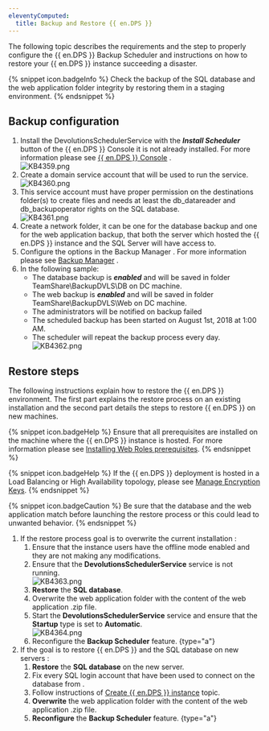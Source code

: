```yaml
---
eleventyComputed:
  title: Backup and Restore {{ en.DPS }}
---
```

The following topic describes the requirements and the step to properly configure the {{ en.DPS }} Backup Scheduler and instructions on how to restore your {{ en.DPS }} instance succeeding a disaster.

{% snippet icon.badgeInfo %}
Check the backup of the SQL database and the web application folder integrity by restoring them in a staging environment.
{% endsnippet %}
 
## Backup configuration 

1. Install the DevolutionsSchedulerService with the ***Install Scheduler*** button of the {{ en.DPS }} Console it is not already installed. For more information please see [{{ en.DPS }} Console](https://helpserver.devolutions.net/dvls_console.html) .  
![KB4359.png](/img/en/kb/KB4359.png) 
1. Create a domain service account that will be used to run the service.  
![KB4360.png](/img/en/kb/KB4360.png) 
1. This service account must have proper permission on the destinations folder(s) to create files and needs at least the db_datareader and db_backupoperator rights on the SQL database.  
![KB4361.png](/img/en/kb/KB4361.png) 
1. Create a network folder, it can be one for the database backup and one for the web application backup, that both the server which hosted the {{ en.DPS }} instance and the SQL Server will have access to. 
1. Configure the options in the Backup Manager . For more information please see [Backup Manager](https://helpserver.devolutions.net/webinterface_backupmanager.html) . 
1. In the following sample: 
   - The database backup is ***enabled*** and will be saved in folder TeamShare\BackupDVLS\DB on DC machine. 
   - The web backup is ***enabled*** and will be saved in folder TeamShare\BackupDVLS\Web on DC machine. 
   - The administrators will be notified on backup failed 
   - The scheduled backup has been started on August 1st, 2018 at 1:00 AM. 
   - The scheduler will repeat the backup process every day.  
   ![KB4362.png](/img/en/kb/KB4362.png) 

## Restore steps 

The following instructions explain how to restore the {{ en.DPS }} environment. The first part explains the restore process on an existing installation and the second part details the steps to restore {{ en.DPS }} on new machines.

{% snippet icon.badgeHelp %}
Ensure that all prerequisites are installed on the machine where the {{ en.DPS }} instance is hosted. For more information please see [Installing Web Roles prerequisites](https://helpserver.devolutions.net/install_webroles.html).
{% endsnippet %}

{% snippet icon.badgeHelp %}
If the {{ en.DPS }} deployment is hosted in a Load Balancing or High Availability topology, please see [Manage Encryption Keys](/kb/devolutions-server/how-to-articles/manage-encryption-keys.md).
{% endsnippet %}

{% snippet icon.badgeCaution %}
Be sure that the database and the web application match before launching the restore process or this could lead to unwanted behavior.
{% endsnippet %}

1. If the restore process goal is to overwrite the current installation :
   1. Ensure that the instance users have the offline mode enabled and they are not making any modifications.
   1. Ensure that the **DevolutionsSchedulerService** service is not running.  
      ![KB4363.png](/img/en/kb/KB4363.png)
   1. **Restore** the **SQL database**.
   1. Overwrite the web application folder with the content of the web application .zip file.
   1. Start the **DevolutionsSchedulerService** service and ensure that the **Startup** type is set to **Automatic**.  
      ![KB4364.png](/img/en/kb/KB4364.png)
   1. Reconfigure the **Backup Scheduler** feature.
   {type="a"}
1. If the goal is to restore {{ en.DPS }} and the SQL database on new servers :
   1. **Restore** the **SQL database** on the new server.
   1. Fix every SQL login account that have been used to connect on the database from .
   1. Follow instructions of [Create {{ en.DPS }} instance](https://helpserver.devolutions.net/install_createrdmsinstance.html) topic.
   1. **Overwrite** the web application folder with the content of the web application .zip file.
   1. **Reconfigure** the **Backup Scheduler** feature.
   {type="a"}